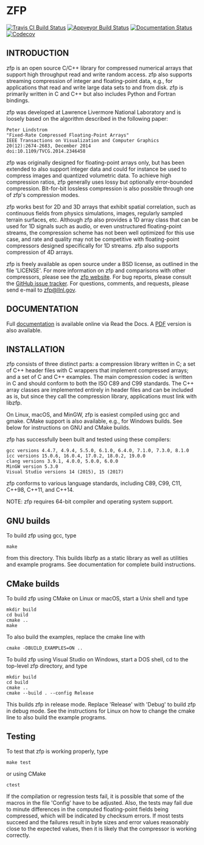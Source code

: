ZFP
===
[![Travis CI Build Status](https://travis-ci.org/LLNL/zfp.svg?branch=develop)](https://travis-ci.org/LLNL/zfp)
[![Appveyor Build Status](https://ci.appveyor.com/api/projects/status/github/LLNL/zfp?branch=develop&svg=true)](https://ci.appveyor.com/project/salasoom/zfp)
[![Documentation Status](https://readthedocs.org/projects/zfp/badge/?version=release0.5.5)](https://zfp.readthedocs.io/en/release0.5.5/?badge=release0.5.5)
[![Codecov](https://codecov.io/gh/LLNL/zfp/branch/develop/graph/badge.svg)](https://codecov.io/gh/LLNL/zfp)

INTRODUCTION
------------

zfp is an open source C/C++ library for compressed numerical arrays that
support high throughput read and write random access.  zfp also supports
streaming compression of integer and floating-point data, e.g., for
applications that read and write large data sets to and from disk.
zfp is primarily written in C and C++ but also includes Python and
Fortran bindings.

zfp was developed at Lawrence Livermore National Laboratory and is loosely
based on the algorithm described in the following paper:

    Peter Lindstrom
    "Fixed-Rate Compressed Floating-Point Arrays"
    IEEE Transactions on Visualization and Computer Graphics
    20(12):2674-2683, December 2014
    doi:10.1109/TVCG.2014.2346458

zfp was originally designed for floating-point arrays only, but has been
extended to also support integer data and could for instance be used to
compress images and quantized volumetric data.  To achieve high compression
ratios, zfp generally uses lossy but optionally error-bounded compression.
Bit-for-bit lossless compression is also possible through one of zfp's
compression modes.

zfp works best for 2D and 3D arrays that exhibit spatial correlation, such as
continuous fields from physics simulations, images, regularly sampled terrain
surfaces, etc.  Although zfp also provides a 1D array class that can be used
for 1D signals such as audio, or even unstructured floating-point streams,
the compression scheme has not been well optimized for this use case, and
rate and quality may not be competitive with floating-point compressors
designed specifically for 1D streams.  zfp also supports compression of
4D arrays.

zfp is freely available as open source under a BSD license, as outlined in
the file 'LICENSE'.  For more information on zfp and comparisons with other
compressors, please see the
[zfp website](https://computation.llnl.gov/projects/floating-point-compression).
For bug reports, please consult the
[GitHub issue tracker](https://github.com/LLNL/zfp/issues).
For questions, comments, and requests, please send e-mail to
[zfp@llnl.gov](mailto:zfp@llnl.gov).


DOCUMENTATION
-------------

Full
[documentation](http://zfp.readthedocs.io/en/release0.5.5/)
is available online via Read the Docs.  A
[PDF](http://readthedocs.org/projects/zfp/downloads/pdf/release0.5.5/)
version is also available.


INSTALLATION
------------

zfp consists of three distinct parts: a compression library written in C;
a set of C++ header files with C wrappers that implement compressed arrays;
and a set of C and C++ examples.  The main compression codec is written in
C and should conform to both the ISO C89 and C99 standards.  The C++ array
classes are implemented entirely in header files and can be included as is,
but since they call the compression library, applications must link with
libzfp.

On Linux, macOS, and MinGW, zfp is easiest compiled using gcc and gmake.
CMake support is also available, e.g., for Windows builds.  See below for
instructions on GNU and CMake builds.

zfp has successfully been built and tested using these compilers:

    gcc versions 4.4.7, 4.9.4, 5.5.0, 6.1.0, 6.4.0, 7.1.0, 7.3.0, 8.1.0
    icc versions 15.0.6, 16.0.4, 17.0.2, 18.0.2, 19.0.0
    clang versions 3.9.1, 4.0.0, 5.0.0, 6.0.0 
    MinGW version 5.3.0
    Visual Studio versions 14 (2015), 15 (2017)

zfp conforms to various language standards, including C89, C99, C11,
C++98, C++11, and C++14.

NOTE: zfp requires 64-bit compiler and operating system support.

## GNU builds 

To build zfp using gcc, type

    make

from this directory.  This builds libzfp as a static library as well as
utilities and example programs.  See documentation for complete build
instructions.

## CMake builds

To build zfp using CMake on Linux or macOS, start a Unix shell and type

    mkdir build
    cd build
    cmake ..
    make

To also build the examples, replace the cmake line with

    cmake -DBUILD_EXAMPLES=ON ..

To build zfp using Visual Studio on Windows, start a DOS shell, cd to the
top-level zfp directory, and type

    mkdir build
    cd build
    cmake ..
    cmake --build . --config Release

This builds zfp in release mode.  Replace 'Release' with 'Debug' to build
zfp in debug mode.  See the instructions for Linux on how to change the
cmake line to also build the example programs.

## Testing

To test that zfp is working properly, type

    make test

or using CMake

    ctest

If the compilation or regression tests fail, it is possible that some of the
macros in the file 'Config' have to be adjusted.  Also, the tests may fail
due to minute differences in the computed floating-point fields being
compressed, which will be indicated by checksum errors.  If most tests
succeed and the failures result in byte sizes and error values reasonably
close to the expected values, then it is likely that the compressor is
working correctly.

